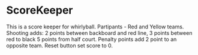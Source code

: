 # ScoreKeeper
This is a score keeper for whirlyball. Partipants - Red and Yellow teams.
Shooting adds:
2 points between backboard and red line, 
3 points between red to black
5 points from half court.
Penalty points add 2 point to an opposite team.
Reset button set score to 0.
